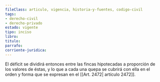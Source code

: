 ```yaml
---
fileClass: articulo, vigencia, historia-y-fuentes, codigo-civil
tags:
- derecho-civil
- derecho-privado
estado: vigente
tipo: inciso
libro:
titulo:
parrafo:
corriente-juridica:
---
```

El déficit se dividirá entonces entre las fincas hipotecadas a proporción de los valores de éstas, y lo que a cada una quepa se cubrirá con ella en el orden y forma que se expresan en el [[Art. 2472| artículo 2472]].